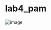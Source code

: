 # lab4_pam

![image](https://github.com/user-attachments/assets/8af349c8-0278-4f2c-a127-a67a8ff20309)


